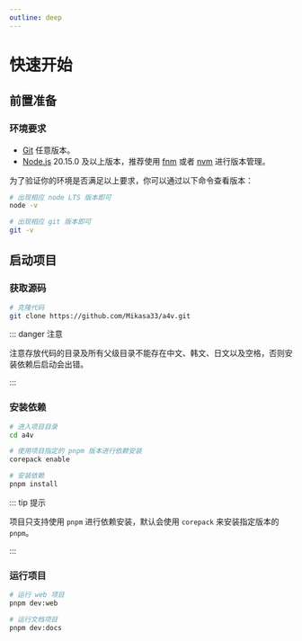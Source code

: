 ```yaml
---
outline: deep
---
```


# 快速开始

## 前置准备

### 环境要求

- [Git](https://git-scm.com/) 任意版本。
- [Node.js](https://nodejs.org/en/) 20.15.0 及以上版本，推荐使用 [fnm](https://github.com/Schniz/fnm/) 或者 [nvm](https://github.com/nvm-sh/nvm/) 进行版本管理。

为了验证你的环境是否满足以上要求，你可以通过以下命令查看版本：

```bash
# 出现相应 node LTS 版本即可
node -v

# 出现相应 git 版本即可
git -v
```

## 启动项目

### 获取源码

```bash
# 克隆代码
git clone https://github.com/Mikasa33/a4v.git
```

::: danger 注意

注意存放代码的目录及所有父级目录不能存在中文、韩文、日文以及空格，否则安装依赖后启动会出错。

:::

### 安装依赖

```bash
# 进入项目目录
cd a4v

# 使用项目指定的 pnpm 版本进行依赖安装
corepack enable

# 安装依赖
pnpm install
```

::: tip 提示

项目只支持使用 `pnpm` 进行依赖安装，默认会使用 `corepack` 来安装指定版本的 `pnpm`。

:::

### 运行项目

```bash
# 运行 web 项目
pnpm dev:web

# 运行文档项目
pnpm dev:docs
```
